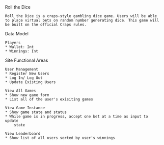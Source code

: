 Roll the Dice

    Roll the Dice is a craps-style gambling dice game. Users will be able
    to place virtual bets on random number generating dice. This game will 
    be built on the official Craps rules.

Data Model

    Players
    * Wallet: Int
    * Winnings: Int

Site Functional Areas

    User Management
    * Register New Users
    * Log In/ Log Out
    * Update Existing Users
    
    View All Games
    * Show new game form
    * List all of the user's exisiting games
    
    View Game Instance
    * Show game state and status
    * While game is in progress, accept one bet at a time as input to update 
        state
    
    View Leaderboard
    * Show list of all users sorted by user's winnings